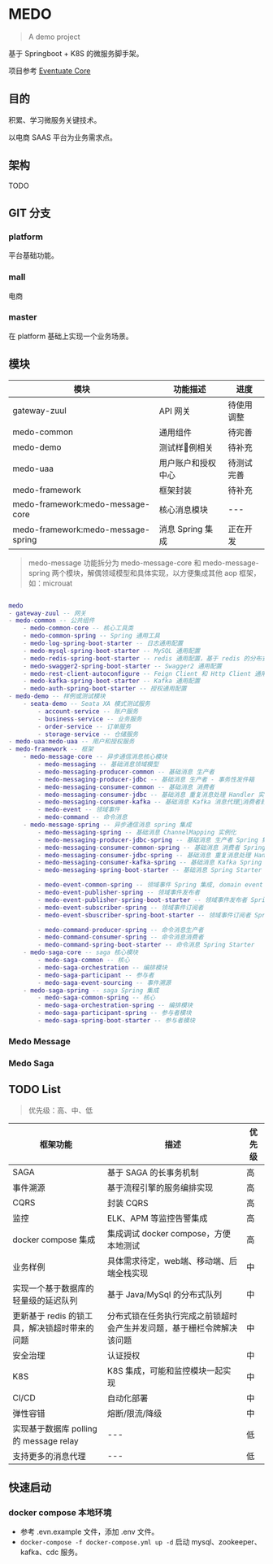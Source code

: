 # MEDO

> A demo project

基于 Springboot + K8S  的微服务脚手架。

项目参考 [Eventuate Core](https://github.com/eventuate-tram/eventuate-tram-core)

## 目的

积累、学习微服务关键技术。

以电商 SAAS 平台为业务需求点。

## 架构

TODO

## GIT 分支 

### platform

平台基础功能。

### mall

电商

### master

在 platform 基础上实现一个业务场景。

## 模块

| 模块                               | 功能描述           | 进度       |
| ---------------------------------- | ------------------ | ---------- |
| gateway-zuul                       | API 网关           | 待使用调整 |
| medo-common                        | 通用组件           | 待完善     |
| medo-demo                          | 测试样例相关      | 待补充     |
| medo-uaa                           | 用户账户和授权中心 | 待测试完善 |
| medo-framework                     | 框架封装           | 待补充     |
| medo-framework:medo-message-core   | 核心消息模块       | ---        |
| medo-framework:medo-message-spring | 消息 Spring 集成   | 正在开发     |

> medo-message 功能拆分为 medo-message-core 和 medo-message-spring 两个模块，解偶领域模型和具体实现，以方便集成其他 aop 框架， 如：microuat

```lua

medo
- gateway-zuul -- 网关
- medo-common -- 公共组件
    - medo-common-core -- 核心工具类
    - medo-common-spring -- Spring 通用工具
    - medo-log-spring-boot-starter -- 日志通用配置
    - medo-mysql-spring-boot-starter -- MySQL 通用配置
    - medo-redis-spring-boot-starter -- redis 通用配置，基于 redis 的分布式锁实现
    - medo-swagger2-spring-boot-starter -- Swagger2 通用配置
    - medo-rest-client-autoconfigure -- Feign Client 和 Http Client 通用配置
    - medo-kafka-spring-boot-starter -- Kafka 通用配置
    - medo-auth-spring-boot-starter -- 授权通用配置
- medo-demo -- 样例或测试模块
    - seata-demo -- Seata XA 模式测试服务
        - account-service -- 账户服务
        - business-service -- 业务服务
        - order-service -- 订单服务
        - storage-service -- 仓储服务
- medo-uaa:medo-uaa -- 用户和授权服务
- medo-framework -- 框架
    - medo-message-core -- 异步通信消息核心模块
        - medo-messaging -- 基础消息领域模型
        - medo-messaging-producer-common -- 基础消息 生产者
        - medo-messaging-producer-jdbc -- 基础消息 生产者 - 事务性发件箱
        - medo-messaging-consumer-common -- 基础消息 消费者
        - medo-messaging-consumer-jdbc -- 基础消息 重复消息处理 Handler 实现
        - medo-messaging-consumer-kafka -- 基础消息 Kafka 消息代理消费者封装
        - medo-event -- 领域事件
        - medo-command -- 命令消息
    - medo-message-spring -- 异步通信消息 spring 集成
        - medo-messaging-spring -- 基础消息 ChannelMapping 实例化
        - medo-messaging-producer-jdbc-spring -- 基础消息 生产者 Spring 集成
        - medo-messaging-consumer-common-spring -- 基础消息 消费者 Spring 集成
        - medo-messaging-consumer-jdbc-spring -- 基础消息 重复消息处理 Handler 实现 Spring 集成
        - medo-messaging-consumer-kafka-spring -- 基础消息 Kafka Spring 集成
        - medo-messaging-spring-boot-starter -- 基础消息 Spring Starter

        - medo-event-common-spring -- 领域事件 Spring 集成, domain event name mapping 实例化
        - medo-event-publisher-spring -- 领域事件发布者
        - medo-event-publisher-spring-boot-starter -- 领域事件发布者 Spring Starter
        - medo-event-subscriber-spring -- 领域事件订阅者
        - medo-event-sbuscriber-spring-boot-starter -- 领域事件订阅者 Spring Starter

        - medo-command-producer-spring -- 命令消息生产者
        - medo-command-consumer-spring -- 命令消息消费者
        - medo-command-spring-boot-starter -- 命令消息 Spring Starter
    - medo-saga-core -- saga 核心模块
        - medo-saga-common -- 核心
        - medo-saga-orchestration -- 编排模块
        - medo-saga-participant -- 参与者
        - medo-saga-event-sourcing -- 事件溯源
    - medo-saga-spring -- saga Spring 集成
        - medo-saga-common-spring -- 核心
        - medo-saga-orchestration-spring -- 编排模块
        - medo-saga-participant-spring -- 参与者模块
        - medo-saga-spring-boot-starter -- 参与者模块
```

### Medo Message



### Medo Saga



## TODO List

> 优先级：高、中、低

| 框架功能                                | 描述                                      | 优先级 |
| --------------------------------------- | ----------------------------------------- | ------ |
| SAGA                                    | 基于 SAGA 的长事务机制                    | 高     |
| 事件溯源                                | 基于流程引擎的服务编排实现                | 高     |
| CQRS                                    | 封装 CQRS                                 | 高     |
| 监控                                    | ELK、APM 等监控告警集成                   | 高     |
| docker compose 集成                     | 集成调试 docker compose，方便本地测试     | 高     |
| 业务样例                                | 具体需求待定，web端、移动端、后端全栈实现 | 中     |
| 实现一个基于数据库的轻量级的延迟队列                                | 基于 Java/MySql 的分布式队列 | 中     |
| 更新基于 redis 的锁工具，解决锁超时带来的问题                                | 分布式锁在任务执行完成之前锁超时会产生并发问题，基于栅栏令牌解决该问题 | 中     |
| 安全治理                                | 认证授权                                 | 中     |
| K8S                                     | K8S 集成，可能和监控模块一起实现          | 中     |
| CI/CD                                   | 自动化部署                                | 中     |
| 弹性容错                                | 熔断/限流/降级                            | 中     |
| 实现基于数据库 polling 的 message relay | ---                                       | 低     |
| 支持更多的消息代理                      | ---                                       | 低     |

## 快速启动

### docker compose 本地环境

- 参考 .evn.example 文件，添加 .env 文件。
- `docker-compose -f docker-compose.yml up -d` 启动 mysql、zookeeper、kafka、cdc 服务。
